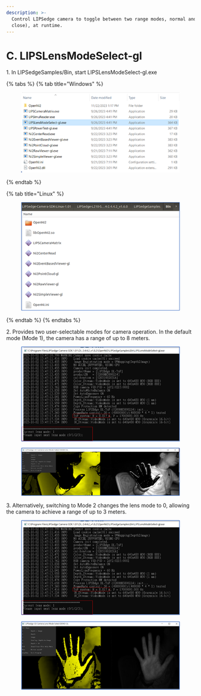 ```yaml
---
description: >-
  Control LIPSedge camera to toggle between two range modes, normal and near(or
  close), at runtime.
---
```


# C. LIPSLensModeSelect-gl

1\. In LIPSedgeSamples/Bin, start LIPSLensModeSelect-gl.exe

{% tabs %}
{% tab title="Windows" %}
<figure><img src="../../.gitbook/assets/global_camera/sample_codes/image (13).png" alt=""><figcaption></figcaption></figure>
{% endtab %}

{% tab title="Linux" %}
<figure><img src="../../.gitbook/assets/global_camera/sample_codes/image (10).png" alt=""><figcaption></figcaption></figure>
{% endtab %}
{% endtabs %}

2\. Provides two user-selectable modes for camera operation. In the default mode (Mode 1), the camera has a range of up to 8 meters.

<figure><img src="../../.gitbook/assets/global_camera/sample_codes/image (40).png" alt=""><figcaption></figcaption></figure>

<figure><img src="../../.gitbook/assets/global_camera/sample_codes/image (39).png" alt=""><figcaption></figcaption></figure>

3\. Alternatively, switching to Mode 2 changes the lens mode to 0, allowing the camera to achieve a range of up to 3 meters.

<figure><img src="../../.gitbook/assets/global_camera/sample_codes/image (40).png" alt=""><figcaption></figcaption></figure>

<figure><img src="../../.gitbook/assets/global_camera/sample_codes/image (45).png" alt=""><figcaption></figcaption></figure>
